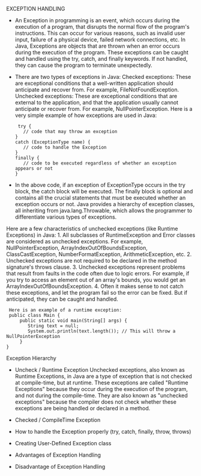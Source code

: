 
EXCEPTION HANDLING

- An Exception in programming is an event, which occurs during the execution of a program, that disrupts the normal flow of the program's instructions. This can occur for various reasons, such as invalid user input, failure of a physical device, failed network connections, etc.
    In Java, Exceptions are objects that are thrown when an error occurs during the execution of the program. These exceptions can be caught and handled using the try, catch, and finally keywords. If not handled, they can cause the program to terminate unexpectedly.
    
- There are two types of exceptions in Java:
    Checked exceptions: These are exceptional conditions that a well-written application should anticipate and recover from. For example, FileNotFoundException.
    Unchecked exceptions: These are exceptional conditions that are external to the application, and that the application usually cannot anticipate or recover from. For example, NullPointerException.
    Here is a very simple example of how exceptions are used in Java:
   
     ~~~~**
      try {
        // code that may throw an exception
     }
     catch (ExceptionType name) {
        // code to handle the Exception
     }
     finally {
        // code to be executed regardless of whether an exception appears or not
     }

- In the above code, if an exception of ExceptionType occurs in the try block, the catch block will be executed. The finally block is optional and contains all the crucial statements that must be executed whether an exception occurs or not.
Java provides a hierarchy of exception classes, all inheriting from java.lang.Throwable, which allows the programmer to differentiate various types of exceptions.

Here are a few characteristics of unchecked exceptions (like Runtime Exceptions) in Java:
      1. All subclasses of RuntimeException and Error classes are considered as unchecked exceptions. For example, NullPointerException, ArrayIndexOutOfBoundsException, ClassCastException, NumberFormatException, ArithmeticException, etc.
      2. Unchecked exceptions are not required to be declared in the method signature's throws clause.
      3. Unchecked exceptions represent problems that result from faults in the code often due to logic errors. For example, if you try to access an element out of an array's bounds, you would get an ArrayIndexOutOfBoundsException.
      4. Often it makes sense to not catch these exceptions, and let the program fail so the error can be fixed. But if anticipated, they can be caught and handled.

    
     Here is an example of a runtime exception:
     public class Main {
         public static void main(String[] args) {
            String text = null;
            System.out.println(text.length()); // This will throw a NullPointerException
         }
    }

Exception Hierarchy

- Uncheck / Runtime Exception
    Unchecked exceptions, also known as Runtime Exceptions, in Java are a type of exception that is not checked at compile-time, but at runtime.
    These exceptions are called "Runtime Exceptions" because they occur during the execution of the program, and not during the compile-time. They are also known as "unchecked exceptions" because the compiler does not check whether these exceptions are being handled or declared in a method.

- Checked / CompileTime Exception
- How to handle the Exception properly (try, catch, finally, throw, throws)
- Creating User-Defined Exception class
- Advantages of Exception Handling
- Disadvantage of Exception Handling